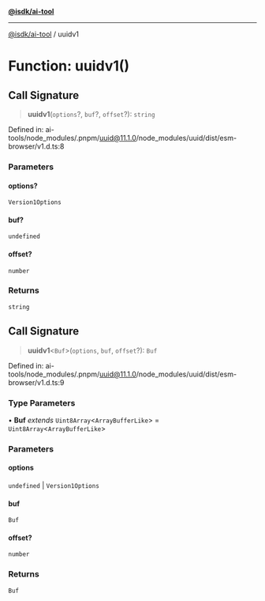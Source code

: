 [**@isdk/ai-tool**](../README.md)

***

[@isdk/ai-tool](../globals.md) / uuidv1

# Function: uuidv1()

## Call Signature

> **uuidv1**(`options`?, `buf`?, `offset`?): `string`

Defined in: ai-tools/node\_modules/.pnpm/uuid@11.1.0/node\_modules/uuid/dist/esm-browser/v1.d.ts:8

### Parameters

#### options?

`Version1Options`

#### buf?

`undefined`

#### offset?

`number`

### Returns

`string`

## Call Signature

> **uuidv1**\<`Buf`\>(`options`, `buf`, `offset`?): `Buf`

Defined in: ai-tools/node\_modules/.pnpm/uuid@11.1.0/node\_modules/uuid/dist/esm-browser/v1.d.ts:9

### Type Parameters

• **Buf** *extends* `Uint8Array`\<`ArrayBufferLike`\> = `Uint8Array`\<`ArrayBufferLike`\>

### Parameters

#### options

`undefined` | `Version1Options`

#### buf

`Buf`

#### offset?

`number`

### Returns

`Buf`
